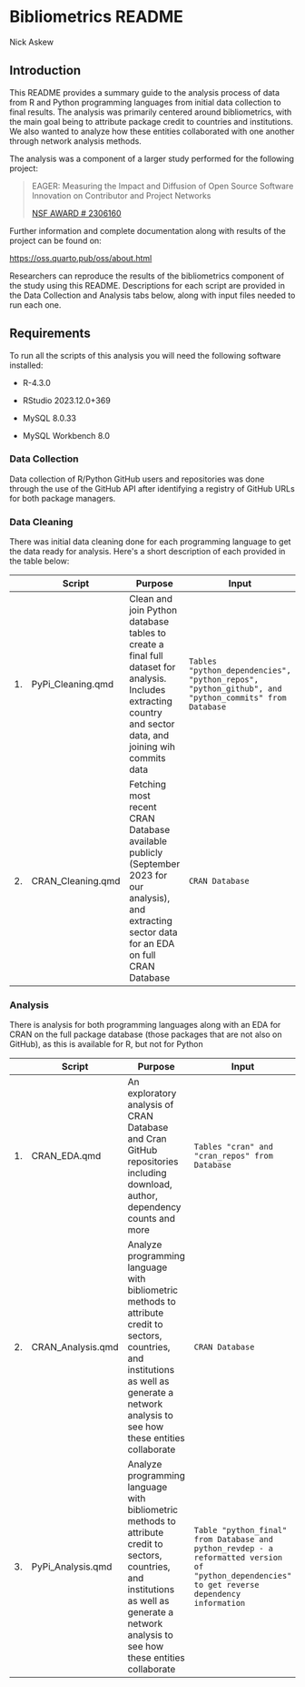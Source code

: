 # Bibliometrics README
Nick Askew

## Introduction

This README provides a summary guide to the analysis process of
data from R and Python programming languages from initial data collection to final
results. The analysis was primarily centered around bibliometrics, with the main goal
being to attribute package credit to countries and institutions. We also wanted to 
analyze how these entities collaborated with one another through network analysis methods. 

The analysis was a component of a larger study performed for the
following project:

> EAGER: Measuring the Impact and Diffusion of Open Source Software
> Innovation on Contributor and Project Networks
>
> [NSF AWARD \#
> 2306160](https://www.nsf.gov/awardsearch/showAward?AWD_ID=2306160&HistoricalAwards=false "NSF Award Abstract")

Further information and complete documentation along with results of the
project can be found on:

<https://oss.quarto.pub/oss/about.html>

Researchers can reproduce the results of the bibliometrics component of the
study using this README. Descriptions for each script are provided in the Data 
Collection and Analysis tabs below, along with input files needed to run each one.

## Requirements

To run all the scripts of this analysis you will need the following
software installed:

- R-4.3.0

- RStudio 2023.12.0+369

- MySQL 8.0.33

- MySQL Workbench 8.0

### **Data Collection**

Data collection of R/Python GitHub users and repositories was done through the use of the GitHub API after identifying a registry of GitHub URLs for both package managers.

### **Data Cleaning**

There was initial data cleaning done for each programming language to get the data ready for analysis. Here's a short description of each provided in the table below:

|     | Script                         | Purpose                                                                                                                                                     | Input                      | Output             |
|-----|--------------------------------|-------------------------------------------------------------------------------------------------------------------------------------------------------------|----------------------------|--------------------|
| 1\. | PyPi_Cleaning.qmd | Clean and join Python database tables to create a final full dataset for analysis. Includes extracting country and sector data, and joining wih commits data | `Tables "python_dependencies", "python_repos", "python_github", and "python_commits" from Database` | `"python_final" - A cleaned final version of all python data`|
| 2\. | CRAN_Cleaning.qmd | Fetching most recent CRAN Database available publicly (September 2023 for our analysis), and extracting sector data for an EDA on full CRAN Database | `CRAN Database` | `"cran" - a cleaned version of the full Database uploaded to our Database from Sep. 2023` |


### **Analysis**

There is analysis for both programming languages along with an EDA for CRAN on the full package database (those packages that are not also on GitHub), as this is available for R, but not for Python

|     | Script                         | Purpose                                                                                                                                                     | Input                      | Output             |
|-----|--------------------------------|-------------------------------------------------------------------------------------------------------------------------------------------------------------|----------------------------|--------------------|
| 1\. | CRAN_EDA.qmd | An exploratory analysis of CRAN Database and Cran GitHub repositories including download, author, dependency counts and more | `Tables "cran" and "cran_repos" from Database` | `HTML of Tables and Graphs`|
| 2\. | CRAN_Analysis.qmd | Analyze programming language with bibliometric methods to attribute credit to sectors, countries, and institutions as well as generate a network analysis to see how these entities collaborate | `CRAN Database` | `HTML of Tables and Graphs` |
| 3\. | PyPi_Analysis.qmd | Analyze programming language with bibliometric methods to attribute credit to sectors, countries, and institutions as well as generate a network analysis to see how these entities collaborate | `Table "python_final" from Database and python_revdep - a reformatted version of "python_dependencies" to get reverse dependency information`| `HTML of Tables and Graphs` |
